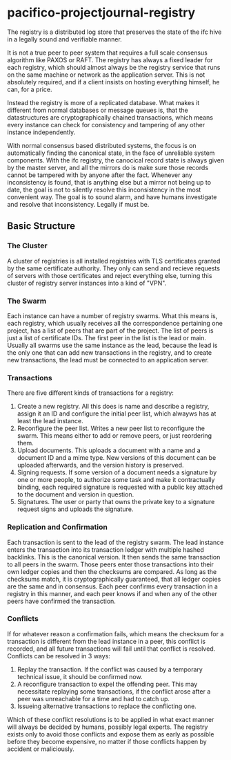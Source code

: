# pacifico-projectjournal-registry

The registry is a distributed log store that preserves the state of the ifc hive
in a legally sound and verifiable manner.

It is not a true peer to peer system that requires a full scale consensus
algorithm like PAXOS or RAFT. The registry has always a fixed leader for each
registry, which should almost always be the registry service that runs on the
same machine or network as the application server. This is not absolutely
required, and if a client insists on hosting everything himself, he can, for a
price.

Instead the registry is more of a replicated database. What makes it different
from normal databases or message queues is, that the datastructures are
cryptographically chained transactions, which means every instance can check for
consistency and tampering of any other instance independently.

With normal consensus based distributed systems, the focus is on automatically
finding the canonical state, in the face of unreliable system components. With
the ifc registry, the canocical record state is always given by the master
server, and all the mirrors do is make sure those records cannot be tampered
with by anyone after the fact. Whenever any inconsistency is found, that is
anything else but a mirror not being up to date, the goal is not to silently
resolve this inconsistency in the most convenient way. The goal is to sound
alarm, and have humans investigate and resolve that inconsistency. Legally if
must be.

## Basic Structure

### The Cluster
A cluster of registries is all installed registries with TLS certificates
granted by the same certificate authority. They only can send and recieve
requests of servers with those certificates and reject everything else, turning
this cluster of registry server instances into a kind of "VPN".

### The Swarm
Each instance can have a number of registry swarms. What this means is, each
registry, which usually receives all the correspondence pertaining one project,
has a list of peers that are part of the project. The list of peers is just a
list of certificate IDs. The first peer in the list is the lead or main. Usually
all swarms use the same instance as the lead, because the lead is the only one
that can add new transactions in the registry, and to create new transactions,
the lead must be connected to an application server.

### Transactions
There are five different kinds of transactions for a registry:

1. Create a new registry. All this does is name and describe a registry, assign
   it an ID and configure the initial peer list, which alwayws has at least the
   lead instance.
2. Reconfigure the peer list. Writes a new peer list to reconfigure the swarm.
   This means either to add or remove peers, or just reordering them.
3. Upload documents. This uploads a document with a name and a document ID and a
   mime type. New versions of this document can be uploaded afterwards, and the
   version history is preserved.
4. Signing requests. If some version of a document needs a signature by one or
   more people, to authorize some task and make it contractually binding, each
   required signature is requested with a public key attached to the document
   and version in question.
5. Signatures. The user or party that owns the private key to a signature
   request signs and uploads the signature.

### Replication and Confirmation
Each transaction is sent to the lead of the registry swarm. The lead instance
enters the transaction into its transaction ledger with multiple hashed
backlinks. This is the canonical version. It then sends the same transaction to
all peers in the swarm. Those peers enter those transactions into their own
ledger copies and then the checksums are compared. As long as the checksums
match, it is cryptographically guaranteed, that all ledger copies are the same
and in consensus. Each peer confirms every transaction in a registry in this
manner, and each peer knows if and when any of the other peers have confirmed
the transaction.

### Conflicts
If for whatever reason a confirmation fails, which means the checksum for a
transaction is different from the lead instance in a peer, this conflict is
recorded, and all future transactions will fail until that conflict is resolved.
Conflicts can be resolved in 3 ways:

1. Replay the transaction. If the conflict was caused by a temporary technical
   issue, it should be confirmed now.
2. A reconfigure transaction to expel the offending peer. This may necessitate
   replaying some transactions, if the conflict arose after a peer was
   unreachable for a time and had to catch up.
3. Issueing alternative transactions to replace the conflicting one.

Which of these conflict resolutions is to be applied in what exact manner will
always be decided by humans, possibly legal experts. The registry exists only to
avoid those conflicts and expose them as early as possible before they become
expensive, no matter if those conflicts happen by accident or maliciously.
